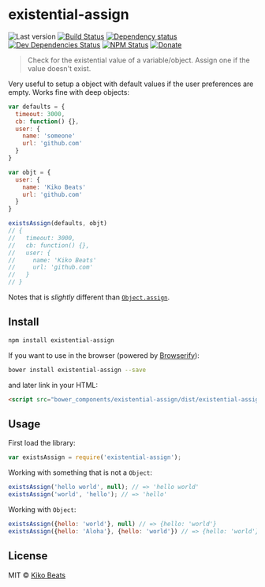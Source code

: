 # existential-assign

![Last version](https://img.shields.io/github/tag/Kikobeats/existential-assign.svg?style=flat-square)
[![Build Status](http://img.shields.io/travis/Kikobeats/existential-assign/master.svg?style=flat-square)](https://travis-ci.org/Kikobeats/existential-assign)
[![Dependency status](http://img.shields.io/david/Kikobeats/existential-assign.svg?style=flat-square)](https://david-dm.org/Kikobeats/existential-assign)
[![Dev Dependencies Status](http://img.shields.io/david/dev/Kikobeats/existential-assign.svg?style=flat-square)](https://david-dm.org/Kikobeats/existential-assign#info=devDependencies)
[![NPM Status](http://img.shields.io/npm/dm/existential-assign.svg?style=flat-square)](https://www.npmjs.org/package/existential-assign)
[![Donate](https://img.shields.io/badge/donate-paypal-blue.svg?style=flat-square)](https://paypal.me/kikobeats)

> Check for the existential value of a variable/object. Assign one if the value doesn't exist.

Very useful to setup a object with default values if the user preferences are empty. Works fine with deep objects:

```js
var defaults = {
  timeout: 3000,
  cb: function() {},
  user: {
    name: 'someone'
    url: 'github.com'
  }
}

var objt = {
  user: {
    name: 'Kiko Beats'
    url: 'github.com'
  }
}

existsAssign(defaults, objt)
// {
//   timeout: 3000,
//   cb: function() {},
//   user: {
//     name: 'Kiko Beats'
//     url: 'github.com'
//   }
// }
```

Notes that is *slightly* different than [`Object.assign`](https://developer.mozilla.org/en-US/docs/Web/JavaScript/Reference/Global_Objects/Object/assign).

## Install

```bash
npm install existential-assign
```

If you want to use in the browser (powered by [Browserify](http://browserify.org/)):

```bash
bower install existential-assign --save
```

and later link in your HTML:

```html
<script src="bower_components/existential-assign/dist/existential-assign.js"></script>
```

## Usage

First load the library:

```js
var existsAssign = require('existential-assign');
```

Working with something that is not a `Object`:

```js
existsAssign('hello world', null); // => 'hello world'
existsAssign('world', 'hello'); // => 'hello'
```

Working with `Object`:

```js
existsAssign({hello: 'world'}, null) // => {hello: 'world'}
existsAssign({hello: 'Aloha'}, {hello: 'world'}) // => {hello: 'world'}
```

## License

MIT © [Kiko Beats](http://www.kikobeats.com)
